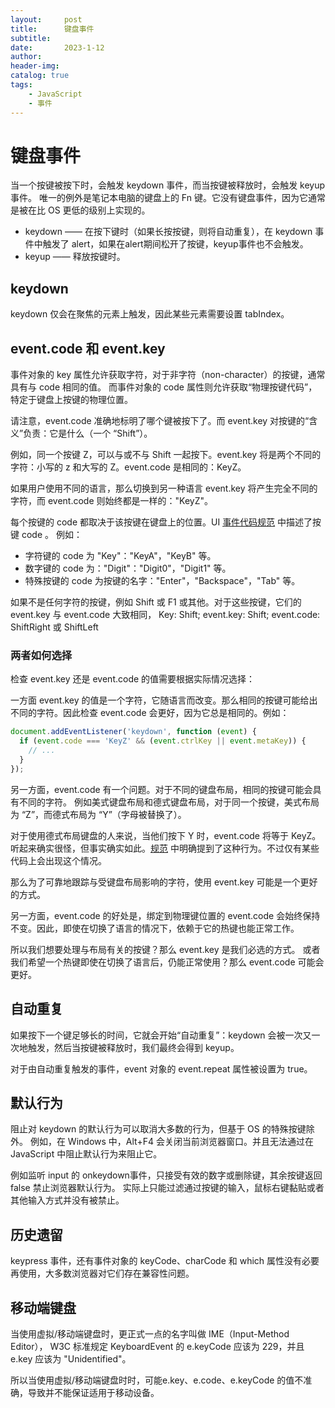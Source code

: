 ```yaml
---
layout:     post
title:      键盘事件
subtitle:   
date:       2023-1-12
author:     
header-img: 
catalog: true
tags:
    - JavaScript
    - 事件
---
```

# 键盘事件
当一个按键被按下时，会触发 keydown 事件，而当按键被释放时，会触发 keyup 事件。
唯一的例外是笔记本电脑的键盘上的 Fn 键。它没有键盘事件，因为它通常是被在比 OS 更低的级别上实现的。

- keydown —— 在按下键时（如果长按按键，则将自动重复），在 keydown 事件中触发了 alert，如果在alert期间松开了按键，keyup事件也不会触发。
- keyup —— 释放按键时。

## keydown
keydown 仅会在聚焦的元素上触发，因此某些元素需要设置 tabIndex。
## event.code 和 event.key
事件对象的 key 属性允许获取字符，对于非字符（non-character）的按键，通常具有与 code 相同的值。
而事件对象的 code 属性则允许获取“物理按键代码”，特定于键盘上按键的物理位置。

请注意，event.code 准确地标明了哪个键被按下了。而 event.key 对按键的“含义”负责：它是什么（一个 “Shift”）。

例如，同一个按键 Z，可以与或不与 Shift 一起按下。event.key 将是两个不同的字符：小写的 z 和大写的 Z。event.code 是相同的：KeyZ。

如果用户使用不同的语言，那么切换到另一种语言 event.key 将产生完全不同的字符，而 event.code 则始终都是一样的："KeyZ"。

每个按键的 code 都取决于该按键在键盘上的位置。UI [事件代码规范](https://www.w3.org/TR/uievents-code/) 中描述了按键 code 。
例如：
- 字符键的 code 为 "Key<letter>"："KeyA"，"KeyB" 等。
- 数字键的 code 为："Digit<number>"："Digit0"，"Digit1" 等。
- 特殊按键的 code 为按键的名字："Enter"，"Backspace"，"Tab" 等。

如果不是任何字符的按键，例如 Shift 或 F1 或其他。对于这些按键，它们的 event.key 与 event.code 大致相同，
Key: Shift; event.key: Shift; event.code: ShiftRight 或 ShiftLeft

### 两者如何选择
检查 event.key 还是 event.code 的值需要根据实际情况选择：

一方面 event.key 的值是一个字符，它随语言而改变。那么相同的按键可能给出不同的字符。因此检查 event.code 会更好，因为它总是相同的。例如：
```javascript
document.addEventListener('keydown', function (event) {
  if (event.code === 'KeyZ' && (event.ctrlKey || event.metaKey)) {
    // ...
  }
});
```
另一方面，event.code 有一个问题。对于不同的键盘布局，相同的按键可能会具有不同的字符。
例如美式键盘布局和德式键盘布局，对于同一个按键，美式布局为 “Z”，而德式布局为 “Y”（字母被替换了）。

对于使用德式布局键盘的人来说，当他们按下 Y 时，event.code 将等于 KeyZ。
听起来确实很怪，但事实确实如此。[规范](https://www.w3.org/TR/uievents-code/#table-key-code-alphanumeric-writing-system) 中明确提到了这种行为。不过仅有某些代码上会出现这个情况。

那么为了可靠地跟踪与受键盘布局影响的字符，使用 event.key 可能是一个更好的方式。

另一方面，event.code 的好处是，绑定到物理键位置的 event.code 会始终保持不变。因此，即使在切换了语言的情况下，依赖于它的热键也能正常工作。

所以我们想要处理与布局有关的按键？那么 event.key 是我们必选的方式。
或者我们希望一个热键即使在切换了语言后，仍能正常使用？那么 event.code 可能会更好。

## 自动重复
如果按下一个键足够长的时间，它就会开始“自动重复”：keydown 会被一次又一次地触发，然后当按键被释放时，我们最终会得到 keyup。

对于由自动重复触发的事件，event 对象的 event.repeat 属性被设置为 true。

## 默认行为
阻止对 keydown 的默认行为可以取消大多数的行为，但基于 OS 的特殊按键除外。
例如，在 Windows 中，Alt+F4 会关闭当前浏览器窗口。并且无法通过在 JavaScript 中阻止默认行为来阻止它。

例如监听 input 的 onkeydown事件，只接受有效的数字或删除键，其余按键返回 false 禁止浏览器默认行为。
实际上只能过滤通过按键的输入，鼠标右键黏贴或者其他输入方式并没有被禁止。

## 历史遗留
keypress 事件，还有事件对象的 keyCode、charCode 和 which 属性没有必要再使用，大多数浏览器对它们存在兼容性问题。

## 移动端键盘
当使用虚拟/移动端键盘时，更正式一点的名字叫做 IME（Input-Method Editor），
W3C 标准规定 KeyboardEvent 的 e.keyCode 应该为 229，并且 e.key 应该为 "Unidentified"。

所以当使用虚拟/移动端键盘时时，可能e.key、e.code、e.keyCode 的值不准确，导致并不能保证适用于移动设备。